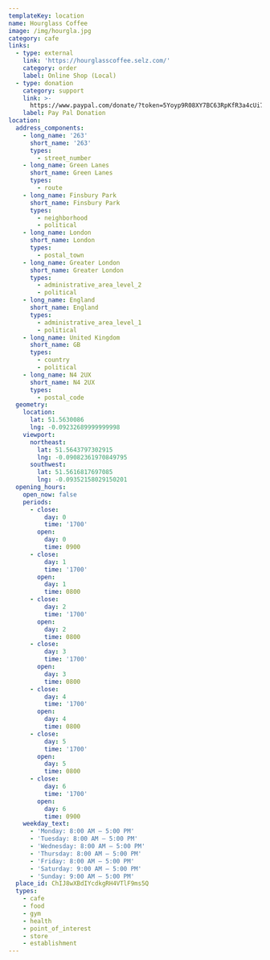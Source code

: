 ```yaml
---
templateKey: location
name: Hourglass Coffee
image: /img/hourgla.jpg
category: cafe
links:
  - type: external
    link: 'https://hourglasscoffee.selz.com/'
    category: order
    label: Online Shop (Local)
  - type: donation
    category: support
    link: >-
      https://www.paypal.com/donate/?token=5Yoyp9R08XY7BC63RpKfR3a4cUi7zi06hLQ9x53dHCMbj1Cx6wpFS7PD6ddWqrzM-vmNjm&country.x=GB&locale.x=
    label: Pay Pal Donation
location:
  address_components:
    - long_name: '263'
      short_name: '263'
      types:
        - street_number
    - long_name: Green Lanes
      short_name: Green Lanes
      types:
        - route
    - long_name: Finsbury Park
      short_name: Finsbury Park
      types:
        - neighborhood
        - political
    - long_name: London
      short_name: London
      types:
        - postal_town
    - long_name: Greater London
      short_name: Greater London
      types:
        - administrative_area_level_2
        - political
    - long_name: England
      short_name: England
      types:
        - administrative_area_level_1
        - political
    - long_name: United Kingdom
      short_name: GB
      types:
        - country
        - political
    - long_name: N4 2UX
      short_name: N4 2UX
      types:
        - postal_code
  geometry:
    location:
      lat: 51.5630086
      lng: -0.09232689999999998
    viewport:
      northeast:
        lat: 51.5643797302915
        lng: -0.09082361970849795
      southwest:
        lat: 51.5616817697085
        lng: -0.09352158029150201
  opening_hours:
    open_now: false
    periods:
      - close:
          day: 0
          time: '1700'
        open:
          day: 0
          time: 0900
      - close:
          day: 1
          time: '1700'
        open:
          day: 1
          time: 0800
      - close:
          day: 2
          time: '1700'
        open:
          day: 2
          time: 0800
      - close:
          day: 3
          time: '1700'
        open:
          day: 3
          time: 0800
      - close:
          day: 4
          time: '1700'
        open:
          day: 4
          time: 0800
      - close:
          day: 5
          time: '1700'
        open:
          day: 5
          time: 0800
      - close:
          day: 6
          time: '1700'
        open:
          day: 6
          time: 0900
    weekday_text:
      - 'Monday: 8:00 AM – 5:00 PM'
      - 'Tuesday: 8:00 AM – 5:00 PM'
      - 'Wednesday: 8:00 AM – 5:00 PM'
      - 'Thursday: 8:00 AM – 5:00 PM'
      - 'Friday: 8:00 AM – 5:00 PM'
      - 'Saturday: 9:00 AM – 5:00 PM'
      - 'Sunday: 9:00 AM – 5:00 PM'
  place_id: ChIJ8wXBdIYcdkgRH4VTlF9ms5Q
  types:
    - cafe
    - food
    - gym
    - health
    - point_of_interest
    - store
    - establishment
---
```


